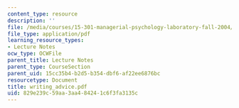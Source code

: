 ```yaml
---
content_type: resource
description: ''
file: /media/courses/15-301-managerial-psychology-laboratory-fall-2004/829e239c59aa3aa484241c6f3fa3135c_writing_advice.pdf
file_type: application/pdf
learning_resource_types:
- Lecture Notes
ocw_type: OCWFile
parent_title: Lecture Notes
parent_type: CourseSection
parent_uid: 15cc35b4-b2d5-b354-dbf6-af22ee6876bc
resourcetype: Document
title: writing_advice.pdf
uid: 829e239c-59aa-3aa4-8424-1c6f3fa3135c
---
```

